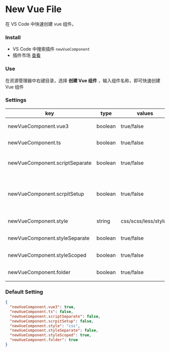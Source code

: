 # New Vue File

在 VS Code 中快速创建 vue 组件。

### Install

- VS Code 中搜索插件 `newVueComponent`
- 插件市场 [查看](https://marketplace.visualstudio.com/items?itemName=wtto00.newVueComponent)

### Use

在资源管理器中右键目录，选择 **创建 Vue 组件** ，输入组件名称，即可快速创建 Vue 组件

### Settings

| key                            | type    | values               | description                                   |
| ------------------------------ | ------- | -------------------- | --------------------------------------------- |
| newVueComponent.vue3           | boolean | true/false           | 是否使用 Vue3 版本                            |
| newVueComponent.ts             | boolean | true/false           | 是否使用 typescript                           |
| newVueComponent.scriptSeparate | boolean | true/false           | script 文件是否单独分离                       |
| newVueComponent.scrpitSetup    | boolean | true/false           | 是否使用 script setup 模式(vue3=false 时无效) |
| newVueComponent.style          | string  | css/scss/less/stylus | 选择 css 预处理语言                           |
| newVueComponent.styleSeparate  | boolean | true/false           | style 文件是否单独分离                        |
| newVueComponent.styleScoped    | boolean | true/false           | style 样式是否组件隔离                        |
| newVueComponent.folder         | boolean | true/false           | 是否创建同名目录                              |

### Default Setting

```json
{
  "newVueComponent.vue3": true,
  "newVueComponent.ts": false,
  "newVueComponent.scriptSeparate": false,
  "newVueComponent.scrpitSetup": false,
  "newVueComponent.style": "css",
  "newVueComponent.styleSeparate": false,
  "newVueComponent.styleScoped": true,
  "newVueComponent.folder": true
}
```
